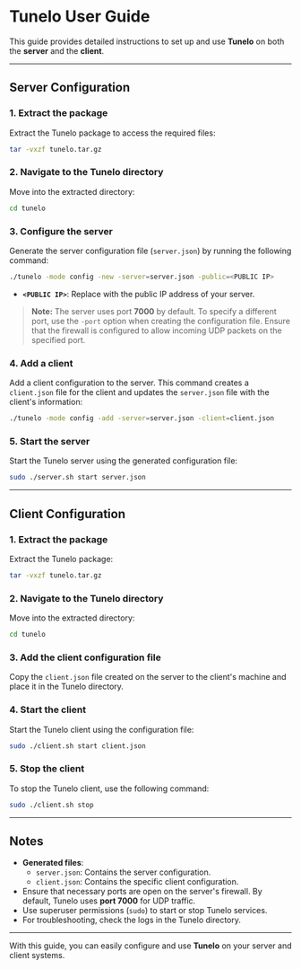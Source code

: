 
# Tunelo User Guide

This guide provides detailed instructions to set up and use **Tunelo** on both the **server** and the **client**.

---

## Server Configuration

### 1. Extract the package
Extract the Tunelo package to access the required files:
```bash
tar -vxzf tunelo.tar.gz
```

### 2. Navigate to the Tunelo directory
Move into the extracted directory:
```bash
cd tunelo
```

### 3. Configure the server
Generate the server configuration file (`server.json`) by running the following command:
```bash
./tunelo -mode config -new -server=server.json -public=<PUBLIC IP>
```
- **`<PUBLIC IP>`**: Replace with the public IP address of your server.

> **Note:** The server uses port **7000** by default. To specify a different port, use the `-port` option when creating the configuration file. Ensure that the firewall is configured to allow incoming UDP packets on the specified port.

### 4. Add a client
Add a client configuration to the server. This command creates a `client.json` file for the client and updates the `server.json` file with the client's information:
```bash
./tunelo -mode config -add -server=server.json -client=client.json
```

### 5. Start the server
Start the Tunelo server using the generated configuration file:
```bash
sudo ./server.sh start server.json
```

---

## Client Configuration

### 1. Extract the package
Extract the Tunelo package:
```bash
tar -vxzf tunelo.tar.gz
```

### 2. Navigate to the Tunelo directory
Move into the extracted directory:
```bash
cd tunelo
```

### 3. Add the client configuration file
Copy the `client.json` file created on the server to the client's machine and place it in the Tunelo directory.

### 4. Start the client
Start the Tunelo client using the configuration file:
```bash
sudo ./client.sh start client.json
```

### 5. Stop the client
To stop the Tunelo client, use the following command:
```bash
sudo ./client.sh stop
```

---

## Notes

- **Generated files**:
  - `server.json`: Contains the server configuration.
  - `client.json`: Contains the specific client configuration.
- Ensure that necessary ports are open on the server's firewall. By default, Tunelo uses **port 7000** for UDP traffic.
- Use superuser permissions (`sudo`) to start or stop Tunelo services.
- For troubleshooting, check the logs in the Tunelo directory.

---

With this guide, you can easily configure and use **Tunelo** on your server and client systems.
